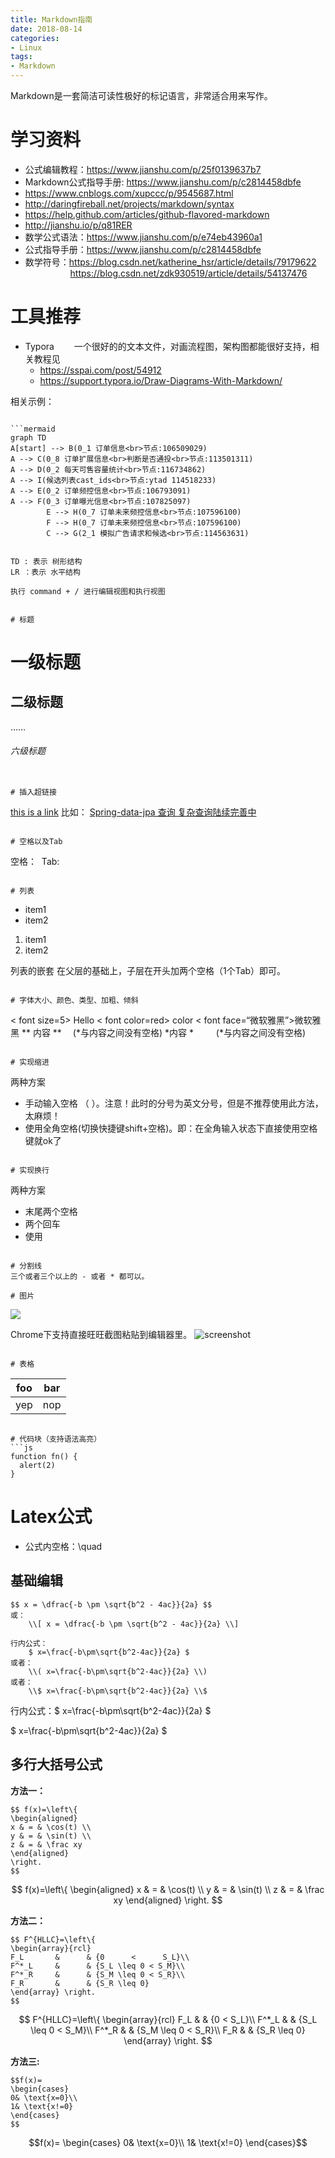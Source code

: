 ```yaml
---
title: Markdown指南
date: 2018-08-14
categories:
- Linux
tags:
- Markdown
---
```


Markdown是一套简洁可读性极好的标记语言，非常适合用来写作。

<!-- more -->

# 学习资料
* 公式编辑教程：https://www.jianshu.com/p/25f0139637b7
* Markdown公式指导手册: https://www.jianshu.com/p/c2814458dbfe
* https://www.cnblogs.com/xupccc/p/9545687.html
* http://daringfireball.net/projects/markdown/syntax
* https://help.github.com/articles/github-flavored-markdown
* http://jianshu.io/p/q81RER
* 数学公式语法：https://www.jianshu.com/p/e74eb43960a1
* 公式指导手册：https://www.jianshu.com/p/c2814458dbfe
* 数学符号：https://blog.csdn.net/katherine_hsr/article/details/79179622<br>
&emsp; &emsp; &emsp; &emsp; https://blog.csdn.net/zdk930519/article/details/54137476

# 工具推荐

* Typora 
&emsp;&emsp;一个很好的的文本文件，对画流程图，架构图都能很好支持，相关教程见
  * <https://sspai.com/post/54912>  
  * <https://support.typora.io/Draw-Diagrams-With-Markdown/>

相关示例：
```

```mermaid
graph TD
A[start] --> B(0_1 订单信息<br>节点:106509029)
A --> C(0_8 订单扩展信息<br>判断是否通投<br>节点:113501311)
A --> D(0_2 每天可售容量统计<br>节点:116734862)
A --> I(候选列表cast_ids<br>节点:ytad 114518233)
A --> E(0_2 订单频控信息<br>节点:106793091)
A --> F(0_3 订单曝光信息<br>节点:107825097)
		E --> H(0_7 订单未来频控信息<br>节点:107596100)
		F --> H(0_7 订单未来频控信息<br>节点:107596100)
		C --> G(2_1 模拟广告请求和候选<br>节点:114563631)
```

```

TD : 表示 树形结构  
LR ：表示 水平结构

执行 command + / 进行编辑视图和执行视图


# 标题
```
# 一级标题

## 二级标题

……

###### 六级标题
```

# 插入超链接
```
[this is a link](http://name.com)
比如：
[Spring-data-jpa 查询  复杂查询陆续完善中](http://www.cnblogs.com/sxdcgaq8080/p/7894828.html)
```

# 空格以及Tab
```
空格：&nbsp;
Tab: &emsp;
```

# 列表
```
- item1
- item2

1. item1
2. item2

列表的嵌套
在父层的基础上，子层在开头加两个空格（1个Tab）即可。
```

# 字体大小、颜色、类型、加粗、倾斜
```
< font size=5> Hello
< font color=red> color
< font face=“微软雅黑”>微软雅黑
** 内容 ** 　(*与内容之间没有空格)
*内容 * 　　 (*与内容之间没有空格)
```

# 实现缩进
```
两种方案
* 手动输入空格 （&nbsp;）。注意！此时的分号为英文分号，但是不推荐使用此方法，太麻烦！
* 使用全角空格(切换快捷键shift+空格)。即：在全角输入状态下直接使用空格键就ok了
```

# 实现换行
```
两种方案
* 末尾两个空格
* 两个回车
* 使用 <br>
```

# 分割线
三个或者三个以上的 - 或者 * 都可以。

# 图片
```
![](http://name.com/pic.jpg)

Chrome下支持直接旺旺截图粘贴到编辑器里。
![screenshot](http://name.com/pic.jpg)
```

# 表格
```
| foo | bar |
| --- | --- |
| yep | nop |
```

# 代码块（支持语法高亮）
```js
function fn() {
  alert(2)
}
```

# Latex公式

* 公式内空格：\quad

## 基础编辑
```
$$ x = \dfrac{-b \pm \sqrt{b^2 - 4ac}}{2a} $$
或：
    \\[ x = \dfrac{-b \pm \sqrt{b^2 - 4ac}}{2a} \\]

行内公式：
    $ x=\frac{-b\pm\sqrt{b^2-4ac}}{2a} $
或者：
    \\( x=\frac{-b\pm\sqrt{b^2-4ac}}{2a} \\)
或者：
    \\$ x=\frac{-b\pm\sqrt{b^2-4ac}}{2a} \\$
```

行内公式：\$ x=\frac{-b\pm\sqrt{b^2-4ac}}{2a} \$

$ x=\frac{-b\pm\sqrt{b^2-4ac}}{2a} $

## 多行大括号公式

**方法一：**

```
$$ f(x)=\left\{
\begin{aligned}
x & = & \cos(t) \\
y & = & \sin(t) \\
z & = & \frac xy
\end{aligned}
\right.
$$
```

$$ f(x)=\left\{
\begin{aligned}
x & = & \cos(t) \\
y & = & \sin(t) \\
z & = & \frac xy
\end{aligned}
\right.
$$

**方法二：**

```
$$ F^{HLLC}=\left\{
\begin{array}{rcl}
F_L       &      & {0      <      S_L}\\
F^*_L     &      & {S_L \leq 0 < S_M}\\
F^*_R     &      & {S_M \leq 0 < S_R}\\
F_R       &      & {S_R \leq 0}
\end{array} \right. 
$$
```

$$ F^{HLLC}=\left\{
\begin{array}{rcl}
F_L       &      & {0      <      S_L}\\
F^*_L     &      & {S_L \leq 0 < S_M}\\
F^*_R     &      & {S_M \leq 0 < S_R}\\
F_R       &      & {S_R \leq 0}
\end{array} \right. 
$$

**方法三:**

```
$$f(x)=
\begin{cases}
0& \text{x=0}\\
1& \text{x!=0}
\end{cases}
$$
```

$$f(x)=
\begin{cases}
0& \text{x=0}\\
1& \text{x!=0}
\end{cases}$$

